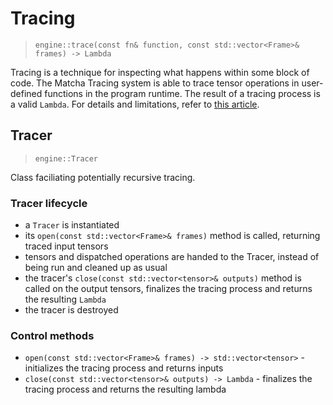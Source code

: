 # Tracing

> `engine::trace(const fn& function, const std::vector<Frame>& frames) -> Lambda`

Tracing is a technique for inspecting what happens within some block of code.
The Matcha Tracing system is able to trace tensor operations in user-defined
functions in the program runtime. 
The result of a tracing process is a valid `Lambda`. For details 
and limitations, refer to [this article](tensor/tracing).

## Tracer

> `engine::Tracer`

Class faciliating potentially recursive tracing.

### Tracer lifecycle

- a `Tracer` is instantiated
- its `open(const std::vector<Frame>& frames)` method is called, returning
  traced input tensors
- tensors and dispatched operations are handed to the Tracer, instead of being run and cleaned up as usual
- the tracer's `close(const std::vector<tensor>& outputs)` method is called
  on the output tensors, finalizes the tracing process and returns the resulting `Lambda`
- the tracer is destroyed

### Control methods

- `open(const std::vector<Frame>& frames) -> std::vector<tensor>` - initializes the tracing process and returns inputs
- `close(const std::vector<tensor>& outputs) -> Lambda` - finalizes the tracing process and returns the resulting lambda
